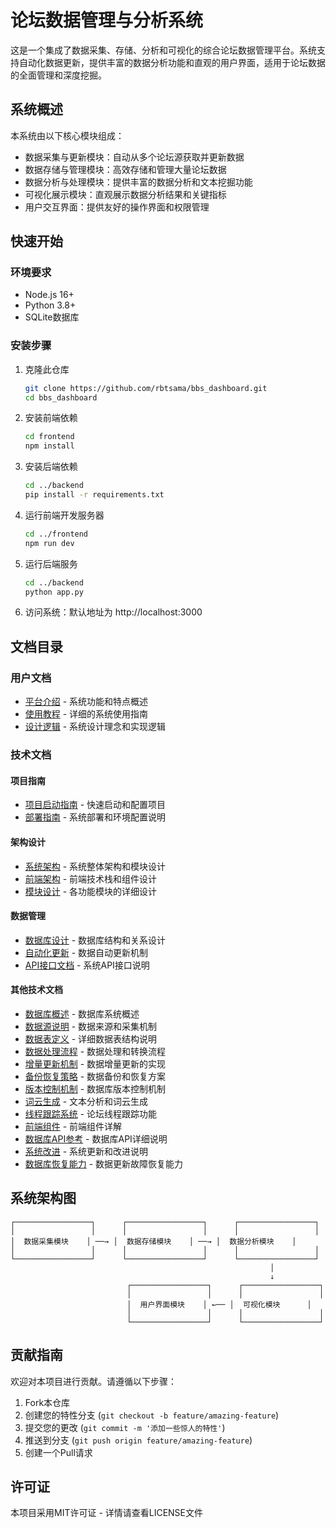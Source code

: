 # 论坛数据管理与分析系统

这是一个集成了数据采集、存储、分析和可视化的综合论坛数据管理平台。系统支持自动化数据更新，提供丰富的数据分析功能和直观的用户界面，适用于论坛数据的全面管理和深度挖掘。

## 系统概述

本系统由以下核心模块组成：
- 数据采集与更新模块：自动从多个论坛源获取并更新数据
- 数据存储与管理模块：高效存储和管理大量论坛数据
- 数据分析与处理模块：提供丰富的数据分析和文本挖掘功能
- 可视化展示模块：直观展示数据分析结果和关键指标
- 用户交互界面：提供友好的操作界面和权限管理

## 快速开始

### 环境要求

- Node.js 16+ 
- Python 3.8+
- SQLite数据库

### 安装步骤

1. 克隆此仓库
   ```bash
   git clone https://github.com/rbtsama/bbs_dashboard.git
   cd bbs_dashboard
   ```

2. 安装前端依赖
   ```bash
   cd frontend
   npm install
   ```

3. 安装后端依赖
   ```bash
   cd ../backend
   pip install -r requirements.txt
   ```

4. 运行前端开发服务器
   ```bash
   cd ../frontend
   npm run dev
   ```

5. 运行后端服务
   ```bash
   cd ../backend
   python app.py
   ```

6. 访问系统：默认地址为 http://localhost:3000

## 文档目录

### 用户文档

- [平台介绍](docs/用户_平台介绍.md) - 系统功能和特点概述
- [使用教程](docs/用户_使用教程.md) - 详细的系统使用指南
- [设计逻辑](docs/用户_设计逻辑.md) - 系统设计理念和实现逻辑

### 技术文档

#### 项目指南
- [项目启动指南](docs/技术_项目启动指南.md) - 快速启动和配置项目
- [部署指南](docs/技术_部署指南.md) - 系统部署和环境配置说明

#### 架构设计
- [系统架构](docs/技术_系统架构.md) - 系统整体架构和模块设计
- [前端架构](docs/技术_前端架构.md) - 前端技术栈和组件设计
- [模块设计](docs/技术_模块设计.md) - 各功能模块的详细设计

#### 数据管理
- [数据库设计](docs/技术_数据库设计.md) - 数据库结构和关系设计
- [自动化更新](docs/技术_自动化更新.md) - 数据自动更新机制
- [API接口文档](docs/技术_API接口文档.md) - 系统API接口说明

#### 其他技术文档
- [数据库概述](docs/db_overview.md) - 数据库系统概述
- [数据源说明](docs/db_data_sources.md) - 数据来源和采集机制
- [数据表定义](docs/db_table_definitions.md) - 详细数据表结构说明
- [数据处理流程](docs/db_data_processing.md) - 数据处理和转换流程
- [增量更新机制](docs/db_incremental_updates.md) - 数据增量更新的实现
- [备份恢复策略](docs/db_backup_recovery.md) - 数据备份和恢复方案
- [版本控制机制](docs/db_version_control.md) - 数据库版本控制机制
- [词云生成](docs/db_wordcloud_generation.md) - 文本分析和词云生成
- [线程跟踪系统](docs/thread_follow_system.md) - 论坛线程跟踪功能
- [前端组件](docs/frontend_components.md) - 前端组件详解
- [数据库API参考](docs/db_api_reference.md) - 数据库API详细说明
- [系统改进](docs/update_system_improvements.md) - 系统更新和改进说明
- [数据库恢复能力](docs/db_update_resilience.md) - 数据更新故障恢复能力

## 系统架构图

```
┌─────────────────┐      ┌─────────────────┐      ┌─────────────────┐
│                 │      │                 │      │                 │
│  数据采集模块    │ ──→ │  数据存储模块    │ ──→ │  数据分析模块    │
│                 │      │                 │      │                 │
└─────────────────┘      └─────────────────┘      └─────────────────┘
                                                          │
                                                          ↓
                          ┌─────────────────┐      ┌─────────────────┐
                          │                 │      │                 │
                          │  用户界面模块    │ ←── │  可视化模块      │
                          │                 │      │                 │
                          └─────────────────┘      └─────────────────┘
```

## 贡献指南

欢迎对本项目进行贡献。请遵循以下步骤：

1. Fork本仓库
2. 创建您的特性分支 (`git checkout -b feature/amazing-feature`)
3. 提交您的更改 (`git commit -m '添加一些惊人的特性'`)
4. 推送到分支 (`git push origin feature/amazing-feature`)
5. 创建一个Pull请求

## 许可证

本项目采用MIT许可证 - 详情请查看LICENSE文件
